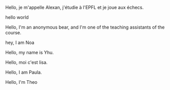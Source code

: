 
Hello, je m'appelle Alexan, j'étudie à l'EPFL et je joue aux échecs.

hello world

Hello, I'm an anonymous bear, and I'm one of the teaching assistants of the course.

hey, I am Noa

Hello, my name is Yhu.

Hello, moi c'est lisa. 

Hello, I am Paula.

Hello, I'm Theo

